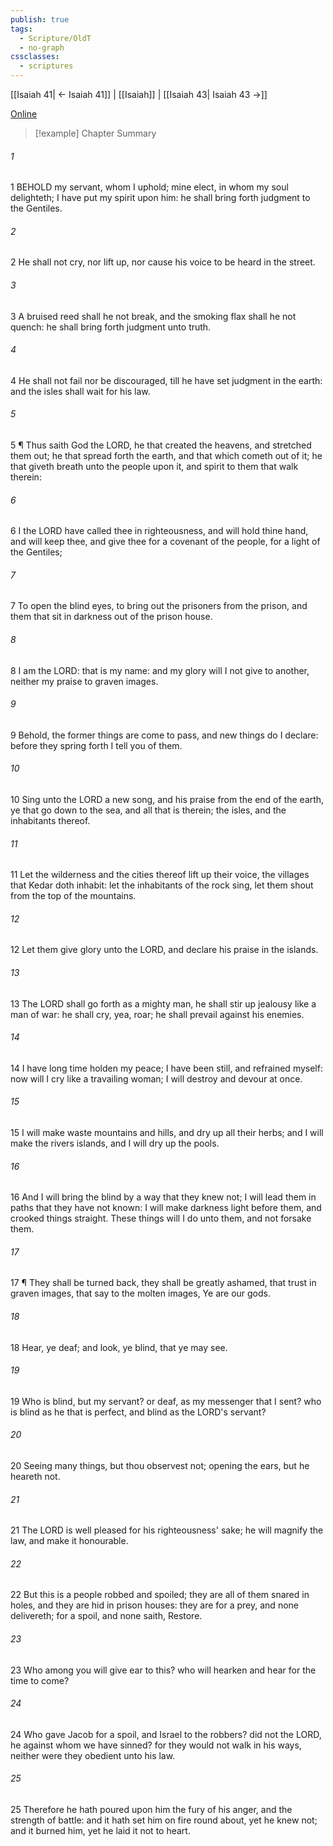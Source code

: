 ```yaml
---
publish: true
tags:
  - Scripture/OldT
  - no-graph
cssclasses:
  - scriptures
---
```

[[Isaiah 41| ← Isaiah 41]] | [[Isaiah]] | [[Isaiah 43| Isaiah 43 →]]

[Online](https://churchofjesuschrist.org/study/scriptures/ot/isa/42?lang=eng)

>[!example] Chapter Summary
>
###### 1
1 BEHOLD my servant, whom I uphold; mine elect, in whom my soul delighteth; I have put my spirit upon him: he shall bring forth judgment to the Gentiles.
###### 2
2 He shall not cry, nor lift up, nor cause his voice to be heard in the street.
###### 3
3 A bruised reed shall he not break, and the smoking flax shall he not quench: he shall bring forth judgment unto truth.
###### 4
4 He shall not fail nor be discouraged, till he have set judgment in the earth: and the isles shall wait for his law.
###### 5
5 ¶ Thus saith God the LORD, he that created the heavens, and stretched them out; he that spread forth the earth, and that which cometh out of it; he that giveth breath unto the people upon it, and spirit to them that walk therein:
###### 6
6 I the LORD have called thee in righteousness, and will hold thine hand, and will keep thee, and give thee for a covenant of the people, for a light of the Gentiles;
###### 7
7 To open the blind eyes, to bring out the prisoners from the prison, and them that sit in darkness out of the prison house.
###### 8
8 I am the LORD: that is my name: and my glory will I not give to another, neither my praise to graven images.
###### 9
9 Behold, the former things are come to pass, and new things do I declare: before they spring forth I tell you of them.
###### 10
10 Sing unto the LORD a new song, and his praise from the end of the earth, ye that go down to the sea, and all that is therein; the isles, and the inhabitants thereof.
###### 11
11 Let the wilderness and the cities thereof lift up their voice, the villages that Kedar doth inhabit: let the inhabitants of the rock sing, let them shout from the top of the mountains.
###### 12
12 Let them give glory unto the LORD, and declare his praise in the islands.
###### 13
13 The LORD shall go forth as a mighty man, he shall stir up jealousy like a man of war: he shall cry, yea, roar; he shall prevail against his enemies.
###### 14
14 I have long time holden my peace; I have been still, and refrained myself: now will I cry like a travailing woman; I will destroy and devour at once.
###### 15
15 I will make waste mountains and hills, and dry up all their herbs; and I will make the rivers islands, and I will dry up the pools.
###### 16
16 And I will bring the blind by a way that they knew not; I will lead them in paths that they have not known: I will make darkness light before them, and crooked things straight.  These things will I do unto them, and not forsake them.
###### 17
17 ¶ They shall be turned back, they shall be greatly ashamed, that trust in graven images, that say to the molten images, Ye are our gods.
###### 18
18 Hear, ye deaf; and look, ye blind, that ye may see.
###### 19
19 Who is blind, but my servant?  or deaf, as my messenger that I sent?  who is blind as he that is perfect, and blind as the LORD's servant?
###### 20
20 Seeing many things, but thou observest not; opening the ears, but he heareth not.
###### 21
21 The LORD is well pleased for his righteousness' sake; he will magnify the law, and make it honourable.
###### 22
22 But this is a people robbed and spoiled; they are all of them snared in holes, and they are hid in prison houses: they are for a prey, and none delivereth; for a spoil, and none saith, Restore.
###### 23
23 Who among you will give ear to this?  who will hearken and hear for the time to come?
###### 24
24 Who gave Jacob for a spoil, and Israel to the robbers?  did not the LORD, he against whom we have sinned?  for they would not walk in his ways, neither were they obedient unto his law.
###### 25
25 Therefore he hath poured upon him the fury of his anger, and the strength of battle: and it hath set him on fire round about, yet he knew not; and it burned him, yet he laid it not to heart.




